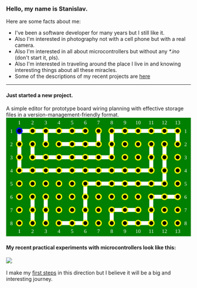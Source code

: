 ### Hello, my name is Stanislav.
Here are some facts about me:
- I've been a software developer for many years but I still like it.
- Also I'm interested in photography not with a cell phone but with a real camera.
- Also I'm interested in all about microcontrollers but without any *\*.ino* (don't start it, pls).
- Also I'm interested in traveling around the place I live in and knowing interesting things about all these miracles.
- Some of the descriptions of my recent projects are [here](https://github.com/K-S-K/CV/blob/main/README.md)

<hr>

#### Just started a new project.
A simple editor for prototype board wiring planning with effective storage files in a version-management-friendly format.<br>
![Demo Board](https://github.com/K-S-K/BreadBoardCad/blob/master/BBCAD.Doc/board-1.svg)

#### My recent practical experiments with microcontrollers look like this:<br>
![](https://github.com/K-S-K/ESP32-02-OLed-SSD1366/blob/master/docs/oled.gif)

I make my [first steps](https://github.com/K-S-K/ESP32-02-OLed-SSD1366/blob/master/docs/Ch01_LostBits.md) in this direction but I believe it will be a big and interesting journey.
